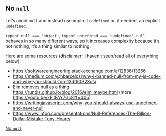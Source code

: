 ## No `null`

Let’s avoid `null` and instead use implicit `undefined` or, if needed, an explicit `undefined`.

`typeof null === 'object'`, `typeof undefined === 'undefined'`. `null` behaves in so many different ways, so it increases complexity because it’s not nothing, it’s a thing similar to nothing.

Here are some resources (disclaimer: I haven’t seen/read all of everything below):

- https://softwareengineering.stackexchange.com/a/12836/13256
- https://medium.com/@hbarcelos/why-i-banned-null-from-my-js-code-and-why-you-should-too-13df90323cfa
- Elm removes null as a thing https://rundis.github.io/blog/2016/elm_maybe.html (more https://youtu.be/kEitFAY7Gc8?t=405)
- https://writingjavascript.com/why-you-should-always-use-undefined-and-never-null
- https://www.infoq.com/presentations/Null-References-The-Billion-Dollar-Mistake-Tony-Hoare/

[No `null`](https://github.com/kirkstrobeck/stash/blob/main/pull-request-responses.md#no-null)
